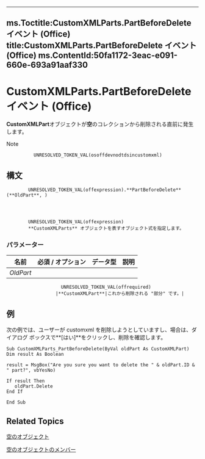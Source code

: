 

---
ms.Toctitle:CustomXMLParts.PartBeforeDelete イベント (Office)
title:CustomXMLParts.PartBeforeDelete イベント (Office)
ms.ContentId:50fa1172-3eac-e091-660e-693a91aaf330
---
# CustomXMLParts.PartBeforeDelete イベント (Office)




**CustomXMLPart**オブジェクトが**空**のコレクションから削除される直前に発生します。

>[!NOTE]
>
              UNRESOLVED_TOKEN_VAL(osoffdevnodtdsincustomxml)
            





## 構文

            UNRESOLVED_TOKEN_VAL(offexpression).**PartBeforeDelete**(**OldPart**, )




            UNRESOLVED_TOKEN_VAL(offexpression)
            **CustomXMLParts** オブジェクトを表すオブジェクト式を指定します。

### パラメーター

|**名前**|**必須 / オプション**|**データ型**|**説明**|
|---|---|---|---|
|*OldPart*|
                        UNRESOLVED_TOKEN_VAL(offrequired)
                      |**CustomXMLPart**|これから削除される "部分" です。|





## 例
次の例では、ユーザーが customxml を削除しようとしていますし、場合は、ダイアログ ボックスで**[はい]**をクリックし、削除を確認します。

```vba
Sub CustomXMLParts_PartBeforeDelete(ByVal oldPart As CustomXMLPart) 
Dim result As Boolean 
 
result = MsgBox("Are you sure you want to delete the " & oldPart.ID & " part?", vbYesNo) 
 
If result Then 
   oldPart.Delete 
End If 
 
End Sub
```




## Related Topics

[空のオブジェクト](98c1c58e-a08d-6304-8626-1e6705917da3.md)

[空のオブジェクトのメンバー](4e77b5ea-b73c-020f-4abf-25adc200de23.md)




